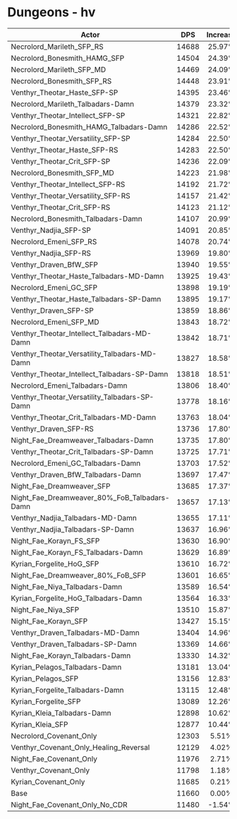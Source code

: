 # Dungeons - hv
| Actor | DPS | Increase |
|---|:---:|:---:|
|Necrolord_Marileth_SFP_RS|14688|25.97%|
|Necrolord_Bonesmith_HAMG_SFP|14504|24.39%|
|Necrolord_Marileth_SFP_MD|14469|24.09%|
|Necrolord_Bonesmith_SFP_RS|14448|23.91%|
|Venthyr_Theotar_Haste_SFP-SP|14395|23.46%|
|Necrolord_Marileth_Talbadars-Damn|14379|23.32%|
|Venthyr_Theotar_Intellect_SFP-SP|14321|22.82%|
|Necrolord_Bonesmith_HAMG_Talbadars-Damn|14286|22.52%|
|Venthyr_Theotar_Versatility_SFP-SP|14284|22.50%|
|Venthyr_Theotar_Haste_SFP-RS|14283|22.50%|
|Venthyr_Theotar_Crit_SFP-SP|14236|22.09%|
|Necrolord_Bonesmith_SFP_MD|14223|21.98%|
|Venthyr_Theotar_Intellect_SFP-RS|14192|21.72%|
|Venthyr_Theotar_Versatility_SFP-RS|14157|21.42%|
|Venthyr_Theotar_Crit_SFP-RS|14123|21.12%|
|Necrolord_Bonesmith_Talbadars-Damn|14107|20.99%|
|Venthyr_Nadjia_SFP-SP|14091|20.85%|
|Necrolord_Emeni_SFP_RS|14078|20.74%|
|Venthyr_Nadjia_SFP-RS|13969|19.80%|
|Venthyr_Draven_BfW_SFP|13940|19.55%|
|Venthyr_Theotar_Haste_Talbadars-MD-Damn|13925|19.43%|
|Necrolord_Emeni_GC_SFP|13898|19.19%|
|Venthyr_Theotar_Haste_Talbadars-SP-Damn|13895|19.17%|
|Venthyr_Draven_SFP-SP|13859|18.86%|
|Necrolord_Emeni_SFP_MD|13843|18.72%|
|Venthyr_Theotar_Intellect_Talbadars-MD-Damn|13842|18.71%|
|Venthyr_Theotar_Versatility_Talbadars-MD-Damn|13827|18.58%|
|Venthyr_Theotar_Intellect_Talbadars-SP-Damn|13818|18.51%|
|Necrolord_Emeni_Talbadars-Damn|13806|18.40%|
|Venthyr_Theotar_Versatility_Talbadars-SP-Damn|13778|18.16%|
|Venthyr_Theotar_Crit_Talbadars-MD-Damn|13763|18.04%|
|Venthyr_Draven_SFP-RS|13736|17.80%|
|Night_Fae_Dreamweaver_Talbadars-Damn|13735|17.80%|
|Venthyr_Theotar_Crit_Talbadars-SP-Damn|13725|17.71%|
|Necrolord_Emeni_GC_Talbadars-Damn|13703|17.52%|
|Venthyr_Draven_BfW_Talbadars-Damn|13697|17.47%|
|Night_Fae_Dreamweaver_SFP|13685|17.37%|
|Night_Fae_Dreamweaver_80%_FoB_Talbadars-Damn|13657|17.13%|
|Venthyr_Nadjia_Talbadars-MD-Damn|13655|17.11%|
|Venthyr_Nadjia_Talbadars-SP-Damn|13637|16.96%|
|Night_Fae_Korayn_FS_SFP|13630|16.90%|
|Night_Fae_Korayn_FS_Talbadars-Damn|13629|16.89%|
|Kyrian_Forgelite_HoG_SFP|13610|16.72%|
|Night_Fae_Dreamweaver_80%_FoB_SFP|13601|16.65%|
|Night_Fae_Niya_Talbadars-Damn|13589|16.54%|
|Kyrian_Forgelite_HoG_Talbadars-Damn|13564|16.33%|
|Night_Fae_Niya_SFP|13510|15.87%|
|Night_Fae_Korayn_SFP|13427|15.15%|
|Venthyr_Draven_Talbadars-MD-Damn|13404|14.96%|
|Venthyr_Draven_Talbadars-SP-Damn|13369|14.66%|
|Night_Fae_Korayn_Talbadars-Damn|13330|14.32%|
|Kyrian_Pelagos_Talbadars-Damn|13181|13.04%|
|Kyrian_Pelagos_SFP|13156|12.83%|
|Kyrian_Forgelite_Talbadars-Damn|13115|12.48%|
|Kyrian_Forgelite_SFP|13089|12.26%|
|Kyrian_Kleia_Talbadars-Damn|12898|10.62%|
|Kyrian_Kleia_SFP|12877|10.44%|
|Necrolord_Covenant_Only|12303|5.51%|
|Venthyr_Covenant_Only_Healing_Reversal|12129|4.02%|
|Night_Fae_Covenant_Only|11976|2.71%|
|Venthyr_Covenant_Only|11798|1.18%|
|Kyrian_Covenant_Only|11685|0.21%|
|Base|11660|0.00%|
|Night_Fae_Covenant_Only_No_CDR|11480|-1.54%|

